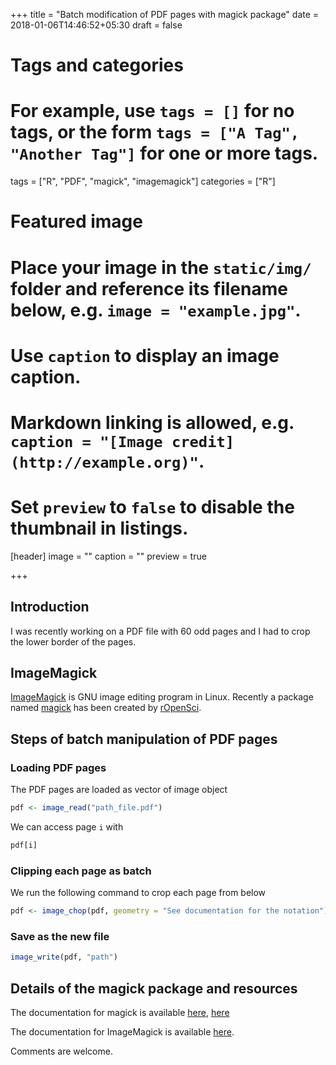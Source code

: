 +++
title = "Batch modification of PDF pages with magick package"
date = 2018-01-06T14:46:52+05:30
draft = false

# Tags and categories
# For example, use `tags = []` for no tags, or the form `tags = ["A Tag", "Another Tag"]` for one or more tags.
tags = ["R", "PDF", "magick", "imagemagick"]
categories = ["R"]

# Featured image
# Place your image in the `static/img/` folder and reference its filename below, e.g. `image = "example.jpg"`.
# Use `caption` to display an image caption.
#   Markdown linking is allowed, e.g. `caption = "[Image credit](http://example.org)"`.
# Set `preview` to `false` to disable the thumbnail in listings.
[header]
image = ""
caption = ""
preview = true

+++

## Introduction

I was recently working on a PDF file with 60 odd pages and 
I had to crop the lower border of the pages.

## ImageMagick

[ImageMagick](https://www.imagemagick.org/) is GNU image 
editing program in Linux. Recently a package named 
[magick](https://github.com/ropensci/magick) has been created 
by [rOpenSci](https://github.com/ropensci).

## Steps of batch manipulation of PDF pages

### Loading PDF pages

The PDF pages are loaded as vector of image object

```r
pdf <- image_read("path_file.pdf")
```

We can access page `i` with

```r
pdf[i]
```

### Clipping each page as batch

We run the following command to crop each page from below

```r
pdf <- image_chop(pdf, geometry = "See documentation for the notation")
```

### Save as the new file

```r
image_write(pdf, "path")
```

## Details of the magick package and resources

The documentation for magick is available [here](https://cran.r-project.org/web/packages/magick/vignettes/intro.html), 
[here](https://ropensci.org/blog/2016/08/23/z-magick-release/)

The documentation for ImageMagick is available [here](http://www.imagemagick.org/Usage/).

Comments are welcome.


